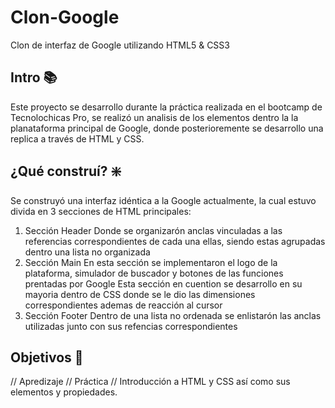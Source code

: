 # Clon-Google
Clon de interfaz de Google utilizando HTML5 &amp; CSS3

## Intro 📚
Este proyecto se desarrollo durante la práctica realizada en el bootcamp de Tecnolochicas Pro, se realizó un analisis de los elementos dentro la la planataforma principal de Google, donde posterioremente se desarrollo una replica a través de HTML y CSS.

## ¿Qué construí? ❇️
Se construyó una interfaz idéntica a la Google actualmente, la cual estuvo divida en 3 secciones de HTML principales: 

1. Sección Header
   Donde se organizarón anclas vinculadas a las referencias correspondientes de cada una ellas, siendo estas agrupadas dentro una lista no organizada
3. Sección Main
   En esta sección se implementaron el logo de la plataforma, simulador de buscador y botones de las funciones prentadas por Google
   Esta sección en cuention se desarrollo en su mayoria dentro de CSS donde se le dio las dimensiones correspondientes ademas de reacción al cursor 
5. Sección Footer
   Dentro de una lista no ordenada se enlistarón las anclas utilizadas junto con sus refencias correspondientes 

## Objetivos 🚀
// Apredizaje // Práctica // Introducción a HTML y CSS así como sus elementos y propiedades.
